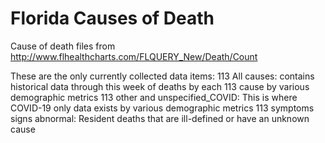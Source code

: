 # Florida Causes of Death
 Cause of death files from http://www.flhealthcharts.com/FLQUERY_New/Death/Count
 
 These are the only currently collected data items:
 113 All causes: contains historical data through this week of deaths by each 113 cause by various demographic metrics
 113 other and unspecified_COVID: This is where COVID-19 only data exists by various demographic metrics
 113 symptoms signs abnormal: Resident deaths that are ill-defined or have an unknown cause
 
 
 
